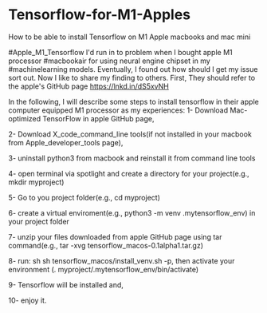 # Tensorflow-for-M1-Apples
How to be able to install Tensorflow on M1 Apple macbooks and mac mini

#Apple_M1_Tensorflow
I'd run in to problem when I bought apple M1 processor #macbookair for using neural engine chipset in my #machinelearning models. Eventually, I found out how should I get my issue sort out. Now I like to share my finding to others.
First, They should refer to the apple's GitHub page 
https://lnkd.in/dS5xvNH

In the following, I will describe some steps to install tensorflow in their apple computer equipped M1 processor as my experiences:
1- Download Mac-optimized TensorFlow in apple GitHub page,

2- Download X_code_command_line tools(if not installed in your macbook from Apple_developer_tools page),

3- uninstall python3 from macbook and reinstall it from command line tools

4- open terminal via spotlight and create a directory for your project(e.g., mkdir myproject)

5- Go to you project folder(e.g., cd myproject)

6- create a virtual enviroment(e.g., python3 -m venv .mytensorflow_env) in your project folder

7- unzip your files downloaded from apple GitHub page using tar command(e.g., tar -xvg tensorflow_macos-0.1alpha1.tar.gz)

8- run: sh sh tensorflow_macos/install_venv.sh -p, then activate your environment (. myproject/.mytensorflow_env/bin/activate)

9- Tensorflow will be installed and,

10- enjoy it.
